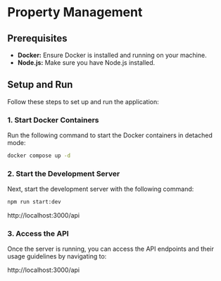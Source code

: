 # Property Management

## Prerequisites

- **Docker:** Ensure Docker is installed and running on your machine.
- **Node.js:** Make sure you have Node.js installed.

## Setup and Run

Follow these steps to set up and run the application:

### 1. Start Docker Containers

Run the following command to start the Docker containers in detached mode:

```bash
docker compose up -d
```

### 2. Start the Development Server

Next, start the development server with the following command:

```bash
npm run start:dev
```
http://localhost:3000/api
### 3. Access the API

Once the server is running, you can access the API endpoints and their usage guidelines by navigating to:

http://localhost:3000/api